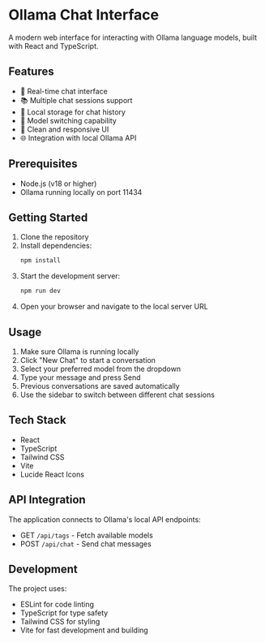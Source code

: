 # Ollama Chat Interface

A modern web interface for interacting with Ollama language models, built with React and TypeScript.

## Features

- 💬 Real-time chat interface
- 📚 Multiple chat sessions support
- 💾 Local storage for chat history
- 🔄 Model switching capability
- 🎨 Clean and responsive UI
- 🌐 Integration with local Ollama API

## Prerequisites

- Node.js (v18 or higher)
- Ollama running locally on port 11434

## Getting Started

1. Clone the repository
2. Install dependencies:
   ```bash
   npm install
   ```
3. Start the development server:
   ```bash
   npm run dev
   ```
4. Open your browser and navigate to the local server URL

## Usage

1. Make sure Ollama is running locally
2. Click "New Chat" to start a conversation
3. Select your preferred model from the dropdown
4. Type your message and press Send
5. Previous conversations are saved automatically
6. Use the sidebar to switch between different chat sessions

## Tech Stack

- React
- TypeScript
- Tailwind CSS
- Vite
- Lucide React Icons

## API Integration

The application connects to Ollama's local API endpoints:
- GET `/api/tags` - Fetch available models
- POST `/api/chat` - Send chat messages

## Development

The project uses:
- ESLint for code linting
- TypeScript for type safety
- Tailwind CSS for styling
- Vite for fast development and building